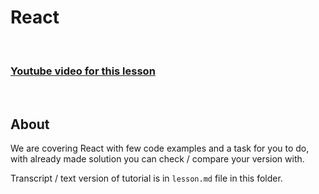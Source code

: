 
# React

<br/>

### [Youtube video for this lesson](https://youtu.be/JObV9nTbYBU)

<br/>

## About

We are covering React with few code examples and a task for you to do, with already made solution you can check / compare your version with.

Transcript / text version of tutorial is in `lesson.md` file in this folder.
